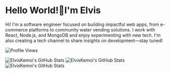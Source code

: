 <h1>Hello World!👋I'm Elvis </h1

<h2>Hi! I'm a software engineer focused on building impactful web apps, from e-commerce platforms to community water vending solutions. I work with React, Node.js, and MongoDB and enjoy experimenting with new tech. I'm also creating a tech channel to share insights on development—stay tuned! </h2>

![Profile Views](https://githubviews.photosoko.com/user/?username=ElvisKemoi)

<img src="https://github-readme-streak-stats.herokuapp.com/?user=ElvisKemoi&theme=cobalt&hide_border=true" alt="ElvisKemoi's GitHub Stats" />
<img src="https://github-readme-stats.vercel.app/api/top-langs/?username=ElvisKemoi&theme=cobalt&show_icons=true&hide_border=true&layout=compact" alt="ElvisKemoi's GitHub Stats" />

<img src="https://github-readme-stats.vercel.app/api?username=ElvisKemoi&theme=cobalt&show_icons=true&hide_border=true&count_private=true" alt="ElvisKemoi's GitHub Stats" />




<!---
ElvisKemoi/ElvisKemoi is a ✨ special ✨ repository because its `README.md` (this file) appears on your GitHub profile.
You can click the Preview link to take a look at your changes.
--->
